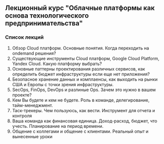 ## Лекционный курс "Облачные платформы как основа технологического предпринимательства"
### Список лекций

1. Обзор Cloud платформ. Основные понятия. Когда переходить на ondemand решения?
2. Существующие инструменты Cloud платформ, Google Cloud Platform, Yandex Cloud. Какую платформу выбрать?
3. Основные паттерны проектирования различных сервисов, как определить бюджет инфраструктуры если еще нет приложения?
4. Безопасное хранение данных и комплаенсы, как выходить на рынки США и Европы с точки зрения инфраструктуры.
5. SecOps, FinOps, DevOps и разлиные Ops. Зачем это нужно в вашем проекте?
6. Кем Вы будете и кем не будете. Роль в команде, делегирование, тайм-менеджмент. 
7. Таск-трекеры. Чем пользуюсь, как вести. Инструмент для отчета и контроля
8. Ваша команда как финансовая единица. Доход-расход, бюджет, что учесть. Планирование на период времени.
9. Общение с коллегами и общение с клиентами. Реальный опыт и вынесенные уроки

